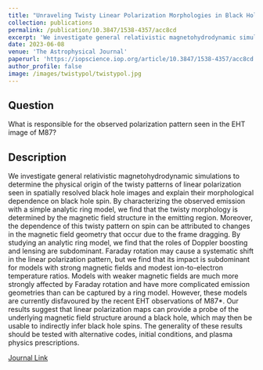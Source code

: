 ```yaml
---
title: "Unraveling Twisty Linear Polarization Morphologies in Black Hole Images"
collection: publications
permalink: /publication/10.3847/1538-4357/acc8cd
excerpt: 'We investigate general relativistic magnetohydrodynamic simulations to determine the physical origin of the twisty patterns of linear polarization seen in spatially resolved black hole images...'
date: 2023-06-08
venue: 'The Astrophysical Journal'
paperurl: 'https://iopscience.iop.org/article/10.3847/1538-4357/acc8cd'
author_profile: false
image: /images/twistypol/twistypol.jpg
---
```

## Question
What is responsible for the observed polarization pattern seen in the EHT image of M87?

## Description
We investigate general relativistic magnetohydrodynamic simulations to determine the physical origin of the twisty patterns of linear polarization seen in spatially resolved black hole images and explain their morphological dependence on black hole spin. By characterizing the observed emission with a simple analytic ring model, we find that the twisty morphology is determined by the magnetic field structure in the emitting region. Moreover, the dependence of this twisty pattern on spin can be attributed to changes in the magnetic field geometry that occur due to the frame dragging. By studying an analytic ring model, we find that the roles of Doppler boosting and lensing are subdominant. Faraday rotation may cause a systematic shift in the linear polarization pattern, but we find that its impact is subdominant for models with strong magnetic fields and modest ion-to-electron temperature ratios. Models with weaker magnetic fields are much more strongly affected by Faraday rotation and have more complicated emission geometries than can be captured by a ring model. However, these models are currently disfavoured by the recent EHT observations of M87*. Our results suggest that linear polarization maps can provide a probe of the underlying magnetic field structure around a black hole, which may then be usable to indirectly infer black hole spins. The generality of these results should be tested with alternative codes, initial conditions, and plasma physics prescriptions.

[Journal Link](https://iopscience.iop.org/article/10.3847/1538-4357/acc8cd)
